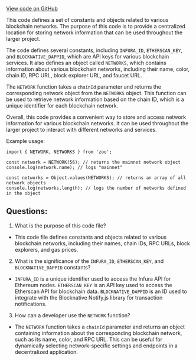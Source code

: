 [View code on GitHub](zoo-labs/zoo/blob/master/lab/src/constants.js)

This code defines a set of constants and objects related to various blockchain networks. The purpose of this code is to provide a centralized location for storing network information that can be used throughout the larger project. 

The code defines several constants, including `INFURA_ID`, `ETHERSCAN_KEY`, and `BLOCKNATIVE_DAPPID`, which are API keys for various blockchain services. It also defines an object called `NETWORKS`, which contains information about various blockchain networks, including their name, color, chain ID, RPC URL, block explorer URL, and faucet URL. 

The `NETWORK` function takes a `chainId` parameter and returns the corresponding network object from the `NETWORKS` object. This function can be used to retrieve network information based on the chain ID, which is a unique identifier for each blockchain network. 

Overall, this code provides a convenient way to store and access network information for various blockchain networks. It can be used throughout the larger project to interact with different networks and services. 

Example usage:

```
import { NETWORK, NETWORKS } from 'zoo';

const network = NETWORK(56); // returns the mainnet network object
console.log(network.name); // logs "mainnet"

const networks = Object.values(NETWORKS); // returns an array of all network objects
console.log(networks.length); // logs the number of networks defined in the object
```
## Questions: 
 1. What is the purpose of this code file?
- This code file defines constants and objects related to various blockchain networks, including their names, chain IDs, RPC URLs, block explorers, and gas prices.

2. What is the significance of the `INFURA_ID`, `ETHERSCAN_KEY`, and `BLOCKNATIVE_DAPPID` constants?
- `INFURA_ID` is a unique identifier used to access the Infura API for Ethereum nodes. `ETHERSCAN_KEY` is an API key used to access the Etherscan API for blockchain data. `BLOCKNATIVE_DAPPID` is an ID used to integrate with the Blocknative Notify.js library for transaction notifications.

3. How can a developer use the `NETWORK` function?
- The `NETWORK` function takes a `chainId` parameter and returns an object containing information about the corresponding blockchain network, such as its name, color, and RPC URL. This can be useful for dynamically selecting network-specific settings and endpoints in a decentralized application.